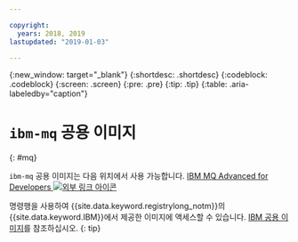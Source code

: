 ```yaml
---

copyright:
  years: 2018, 2019
lastupdated: "2019-01-03"

---
```


{:new_window: target="_blank"}
{:shortdesc: .shortdesc}
{:codeblock: .codeblock}
{:screen: .screen}
{:pre: .pre}
{:tip: .tip}
{:table: .aria-labeledby="caption"}

# `ibm-mq` 공용 이미지
{: #mq}

`ibm-mq` 공용 이미지는 다음 위치에서 사용 가능합니다. [IBM MQ Advanced for Developers ![외부 링크 아이콘](../../../icons/launch-glyph.svg "외부 링크 아이콘")](https://hub.docker.com/r/ibmcom/mq/)

명령행을 사용하여 {{site.data.keyword.registrylong_notm}}의 {{site.data.keyword.IBM}}에서 제공한 이미지에 액세스할 수 있습니다. [IBM 공용 이미지](/docs/services/Registry/registry_public_images.html#public_images)를 참조하십시오.
{: tip}
